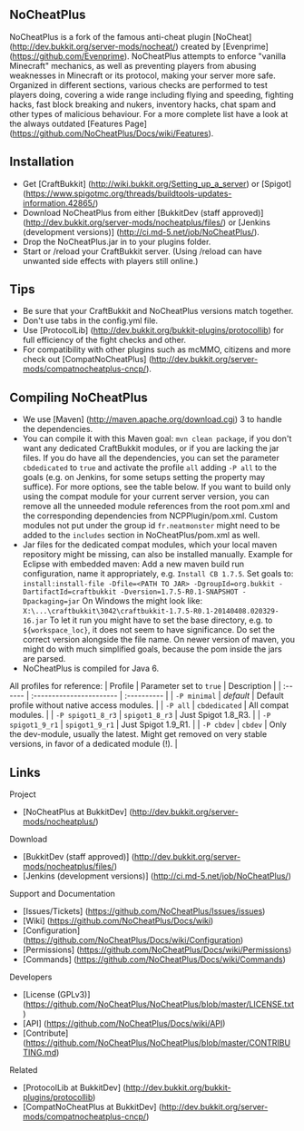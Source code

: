 NoCheatPlus
---------
NoCheatPlus is a fork of the famous anti-cheat plugin [NoCheat] (http://dev.bukkit.org/server-mods/nocheat/) created by [Evenprime] (https://github.com/Evenprime). NoCheatPlus attempts to enforce "vanilla Minecraft" mechanics, as well as preventing players from abusing weaknesses in Minecraft or its protocol, making your server more safe. Organized in different sections, various checks are performed to test players doing, covering a wide range including flying and speeding, fighting hacks, fast block breaking and nukers, inventory hacks, chat spam and other types of malicious behaviour. For a more complete list have a look at the always outdated [Features Page] (https://github.com/NoCheatPlus/Docs/wiki/Features).

Installation
---------
* Get [CraftBukkit] (http://wiki.bukkit.org/Setting_up_a_server) or [Spigot] (https://www.spigotmc.org/threads/buildtools-updates-information.42865/)
* Download NoCheatPlus from either [BukkitDev (staff approved)] (http://dev.bukkit.org/server-mods/nocheatplus/files/) or [Jenkins (development versions)] (http://ci.md-5.net/job/NoCheatPlus/).
* Drop the NoCheatPlus.jar in to your plugins folder.
* Start or /reload your CraftBukkit server. (Using /reload can have unwanted side effects with players still online.)

Tips
---------
* Be sure that your CraftBukkit and NoCheatPlus versions match together.
* Don't use tabs in the config.yml file.
* Use [ProtocolLib] (http://dev.bukkit.org/bukkit-plugins/protocollib) for full efficiency of the fight checks and other.
* For compatibility with other plugins such as mcMMO, citizens and more check out [CompatNoCheatPlus] (http://dev.bukkit.org/server-mods/compatnocheatplus-cncp/).

Compiling NoCheatPlus
---------
* We use [Maven] (http://maven.apache.org/download.cgi) 3 to handle the dependencies.
* You can compile it with this Maven goal: `mvn clean package`, if you don't want any dedicated CraftBukkit modules, or if you are lacking the jar files. If you do have all the dependencies, you can set the parameter `cbdedicated` to `true` and activate the profile `all` adding `-P all` to the goals (e.g. on Jenkins, for some setups setting the property may suffice). For more options, see the table below. If you want to build only using the compat module for your current server version, you can remove all the unneeded module references from the root pom.xml and the corresponding dependencies from NCPPlugin/pom.xml. Custom modules not put under the group id `fr.neatmonster` might need to be added to the `includes` section in NoCheatPlus/pom.xml as well.
* Jar files for the dedicated compat modules, which your local maven repository might be missing, can also be installed manually.
Example for Eclipse with embedded maven:
Add a new maven build run configuration, name it appropriately, e.g. ```Install CB 1.7.5```.
Set goals to: ```install:install-file -Dfile=<PATH TO JAR> -DgroupId=org.bukkit -DartifactId=craftbukkit -Dversion=1.7.5-R0.1-SNAPSHOT -Dpackaging=jar```
On Windows the <PATH TO JAR> might look like:  ```X:\...\craftbukkit\3042\craftbukkit-1.7.5-R0.1-20140408.020329-16.jar```
To let it run you might have to set the base directory, e.g. to ```${workspace_loc}```, it does not seem to have significance.
Do set the correct version alongside the file name. On newer version of maven, you might do with much simplified goals, because the pom inside the jars are parsed. 
* NoCheatPlus is compiled for Java 6.

All profiles for reference:
| Profile | Parameter set to `true` | Description |
| :------ | :----------------------- | :---------- |
| `-P minimal` | _default_ | Default profile without native access modules. |
| `-P all` | `cbdedicated` | All compat modules. |
| `-P spigot1_8_r3` | `spigot1_8_r3` | Just Spigot 1.8_R3. |
| `-P spigot1_9_r1` | `spigot1_9_r1` | Just Spigot 1.9_R1. |
| `-P cbdev` | `cbdev` | Only the dev-module, usually the latest. Might get removed on very stable versions, in favor of a dedicated module (!). |

Links
---------

Project
* [NoCheatPlus at BukkitDev] (http://dev.bukkit.org/server-mods/nocheatplus/)

Download
* [BukkitDev (staff approved)] (http://dev.bukkit.org/server-mods/nocheatplus/files/)
* [Jenkins (development versions)] (http://ci.md-5.net/job/NoCheatPlus/)

Support and Documentation
* [Issues/Tickets] (https://github.com/NoCheatPlus/Issues/issues)
* [Wiki] (https://github.com/NoCheatPlus/Docs/wiki)
* [Configuration] (https://github.com/NoCheatPlus/Docs/wiki/Configuration)
* [Permissions] (https://github.com/NoCheatPlus/Docs/wiki/Permissions)
* [Commands] (https://github.com/NoCheatPlus/Docs/wiki/Commands)

Developers
* [License (GPLv3)] (https://github.com/NoCheatPlus/NoCheatPlus/blob/master/LICENSE.txt)
* [API] (https://github.com/NoCheatPlus/Docs/wiki/API)
* [Contribute] (https://github.com/NoCheatPlus/NoCheatPlus/blob/master/CONTRIBUTING.md)

Related
* [ProtocolLib at BukkitDev] (http://dev.bukkit.org/bukkit-plugins/protocollib)
* [CompatNoCheatPlus at BukkitDev] (http://dev.bukkit.org/server-mods/compatnocheatplus-cncp/)
